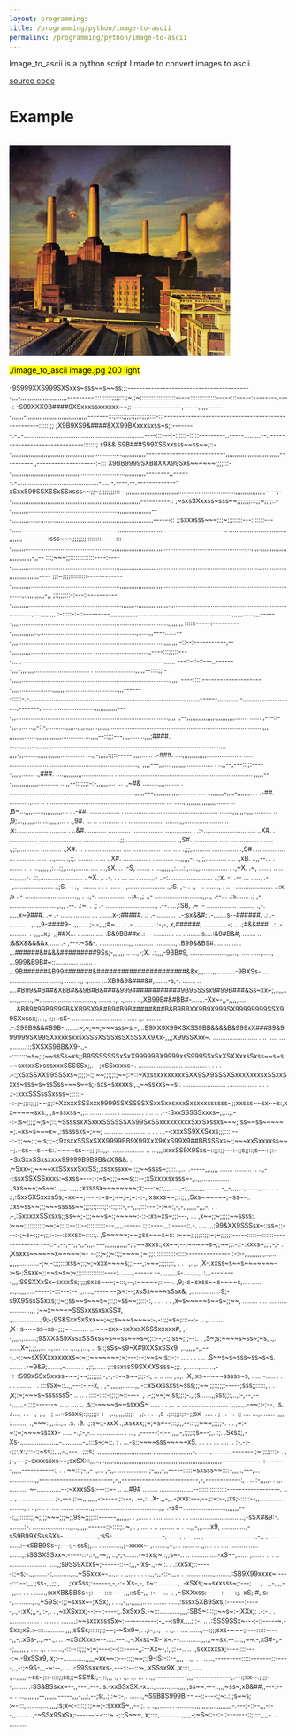 ```yaml
---
layout: programmings
title: /programming/python/image-to-ascii
permalink: /programming/python/image-to-ascii
---
```


<p>Image_to_ascii is a python script I made to convert images to ascii.

<a href="https://github.com/Plotkine/image_to_ascii" target="_blank" rel="noopener noreferrer">source code</a></p>

<h1>Example</h1>

<p><br><img src="/programming/python/image.jpg" alt="image" width="400" height="auto"></p>

<p><mark>./image_to_ascii image.jpg 200 light</mark></p>

<p><small>-9S999XXS999SXSxxs~sss~~s~~ss;;:------------------------------------------,,,-,,,,,,,,,,,,,,,,,,,,,,,,,---------::::::::::;;;;:::;~;;~;::::::::::::::::::-----::::::::::::::-----:::-----:--------,----:
-S99XXX9B####9XSxxxssxxxxxx~~;:-----------------,-----,,,,,------,,,,,,-,,,,,,,,,,,,,,,,,,,,,,,,,,,,,,,,,-------:::;::::;;;;:;;;::;;;::::-:::---------------------------------------------------::::::;;
;X9B9XS9&####&XX99BXxxxsxss~s;:--------,-,,-,,,,,,,,,,,,,,,,,,,,,,,,,,,,,,,,,,,,,,,,,,,,,,,,.,,,,,,,,,,,,,,,,----:::---:-::::::-:::::---------,,-----,,,,,,,,,--,,------------------------------:::::::;
s9&&&#9S9B###S99XSSxxsss~~ss~~;::--,,,,,,,,,,,,,,,,,,,,,,,,,,,,,,,,,,,,,,,,,,,,...............,,,,,,,,,,,,,---------------------------,,,,,,,,,,,,,,,,,,,,,,,,,,,,,----------,,--------------------:-:::
X9BB9999SXBBXXX99Sxs~~~~~~;;;;;::--,,,,,,,,,,,,,,,,,,,,,,,,,,,,,,,,,,,,.........................,,,,,,,,,,,--------,,------,-,,,,,,,,,,,,,,,,,,,,,,,,,,,,,,,,,,,,,,,,,,,,-,,,,,-,----,--,-------------::
xSxxS99SSXSSxSSxsss~~;;~;;;;;;;;:::--,,,,,,,,,,,.,,,,,,,,,,,,,,,,...............................,,,,,,,,,,,,,,,,----,--,,,,,,,,,,,,,,,,,,,,,,,,,,,,,,,,,,,,,,,,,,,,,,,,,,,,,,,,,,,,,,,,,,,,,----------::
;~sxsSXxxss~sss~~;;;;;;;:::;;~;;:;::--,,,,,,,,.................................................,,,,,,,,,,,,,,,,,,---,,,,,,,,,....,..,...,..,,,,.,,,,,,,,,,,,,,,,,,,,,,,,,,,,,,,,,,,,,,,,,,,,,,,,------::
;;sxxxsss~~~;;;~;;;:::::---:::::::----,,,,,....................................................,,,,,,,,,,,,,,,,,,,,,,,,,................................,,.,,,,,,,,,,,,,,,,,,,,,,,,,,,,,,,,,,,,,,-------
-:sss~~~;;;;;;;;:::::::-----:::----,,,,,,,...............................................,,,,,,,,,,,,,,,,,,,,,,,,,,,.............................................,..,,,,.,,,,,,,,,,,,,,,,,,,,,,,,,,-,,--
:::;~~~;;:::::::::::::----:-----,,,,,,,,.................................................,,,,,,,,,,,,,,,,,,,,,,......................................................,,...,..,......,,,,,,,,,,,,,,,,----
;;;~;;;;:::::::::-------------,,,,,,,,,,................................................,,,,,,,,,,,,,,,,,,,,,,,..........................................................................,.,,,,,,,,,,-,,
;:;;;;;::-:---::-----------,,,,,,,,,..................................................,,,,,,...,,,,,,,,,,,,,,,,..,.........................................................................,....,,,,,,,,
:-:;:::-:-::---------,,,,,,,,,,,,,,,...................................................,,,,,,......,,,------,,,,................................................................................,,,,,,,,
::::::-----:----------,,,,,,,,,,,,..,....................................................,......,,----::::::---,,,..............................................................................,,,,,,,,
-::--:-----------,---,,,,,,,,,,................................. .............................,,----:::;;;::----,,,.,............................................................................,,,,,,,
---::-::-::---,,-------,,,-,,,,,,,..............................      . ......................,,,,,--::::;;:--,,,,,................................................................................,,,,,
----:::::---------------------,,,,..................,,,,,,........        ....................,,,-------:::::-,-,,.................................................................................,,,,,
,,,------,,,,,,,,,,,,-,,,,,,,,,,,,............ ....,-------,,.....        ......................,,,,,,,,,,,,----,,..................................................................................,,,,
,,--,,,,,,,,,,,,,,,.,,,,,,,,,,.......       .......,---::--,,..,...     ..,,-::-,.........,,,,,..,,,,.,,,.,.,,,,,,,..................................................................................,,,
,,,,,,,,.,.....,,,,,,,,,,,,,............    ...,,,,--::;;:---,,,,........,,,;####. ...,..,,,,,,...,,,,,,,,...........................................................................................,,,
,,,,-,,........,,,,,.,,,,,,............. ...,,-,,,,,:;;::-----,,,,,......   .-###.    ....,,,,,,,,,,,,,................... ..... .....................................................................,,
,,,,---,,....,,,,,,,,,.............. .   ..,,--,---::;;:-----,,,.,.......   .,###.     ....,,,,,,,,,,............... .       .  ........................................................................
,,,,,---,,,,,,,,,,,,,,...........        ...,,--::;;;;:-:-,,,,,,....  ...   .,~#&      .........,,,........  .                        ..................................................................
.,,,,,---,,,,,,,,,,,,,,.........   ....   ..,,,,,,,-,,,,-,,,,,,,..     .     .-##.     ...........,....                    ..     .   .............................................................. ...
.....,,,,,,,,,,,,,,,,,,.......   ..    ,B~...,,,,......,,,,,,,,,,...   .     .-##.    ................                                .  ....................              .............................
.......,,,,,,..,,,..........     ..    ,9;...,,,,,,........,,,,,,...   .     .,9#. ...      .. .                                          .........                      .         . ...................
........,,.....................  ..    ,x:..,,,,,.,.........,,,,,,...  .     .,&#.                                                                                             ..........   ............
.................  .....,,,,,.... .    ,;-..,,.................,,.....       .,X#.                                                                   .                  ...............            .....
................. .............. ..   ..;;,...........................       .,S#.                                                                                     .............               .....
...............    .  ..         ..   .,;:,...........     ...........       .,X#.    ..                                                                        ....................                ....
...............  .....       ..  .    .,;;,..........     ..............     .,S#.                                                                             ................                      ...
..........      ..  ..    ...,.....   .,:;.   ........      ..       ...     .,X#.                                                                           ...............                           .
.........                ...,,,,,-.   .,;;,. .........   .            ..     .,xB.                                                                         ..,,--.  .   .                               
.......    ..   .      ...,,,,,,,:.    .:;,.....,.......   ....        .     .,sX.                                                                         .. .-S,                                      
.......            .   ...,,,,,,,:.   ..::,....,,...............       .     .,~X.                                                                             .~,                                      
. .....       .. ..     ...,,,,,,-.    .::,.......................           .,~X.                                          ,.                                 .-,                                    . 
.   ...      ... .       ......,,-    ..-:........................           .,;x.                                          -:                                 .--                                   ...
.                             ...,     .--,.....................             .,;S.                                          -:                                 .,-                               ......,
   . .                .       ....     .--,....................              .,:S.                                          ,~                            .    .,-      ..                      .......,
                                 .    ..--....................               ..:x.                                          ,s                                 .,-       .................  ..........,,
                                 .    ..,-.   ...............                ..:x.                                          ,;                                 .,-       ..........................,,.,,
                                       .--.         .                         .:s.             .....                        .;                                  ,-        ..........................,.,,
                                       .--.                                   .:~.               .                          .;                                  .-          ...........................,
                                       .--.                               ...,:SB,                                          .~                                  .-         .............  ..   ........,
                                       .,-.                            ..,,,x~9###.                                         .~                                  .-              ......         .........
                                       .,,                           ,....,.x-;#####.                                       .;                                  .-                            ..........
                                 .,-:sx&&#;                        .-,,,..,.s--######,                                      .:                                  .-                            ..........
                               .,,.,,9-####9-                      .,,......;-,-,,,;#~...                                   .:                                  .-                            ..........
                              .:-,-,.x,######;                 ............ -;.....;#&&###.                                 .:                                  .-                            ..........
                              .-,,,..x,:-,;##X...              .    ....... ....  .B&9BB##x                                 .:                                  .-                           ...........
.   .                      ..........s....:&9#B&#,                  ....... ..    .&&X&&&&&x,.....                          .-                            ,---:~S&-.                  ................,,
   ..........             ...........,   .B99&&B9#.           ...   ....... .   ...######&#&&&#########9Ss;-,,.,,,...  ...,-;X.                         .:,,,,-9BB#9,        ....................,,...,,
  ....                    .....,....., ...999&B9B#~:;.........,..   ....... .   ...9B######&B99#######&######################&&x,,,.....,,..           .......-9BXSs-....  ............................,
......                   .,,  .,...... ...XB9&9&###&#,.......-s;-.  ....... .. ....#B99&#B##&XBB#&&9B#B&###&999############9B9SSSsx9#99B###&Ss~xx~;,..,,......,,......,:~. ............................,
.......                  .,.  .,...... ..,XB99B#&#BB#-.......-Xx~-,,-,,,,,.... ....&BB9#99B9S99B&XB9SX9&#B9#B9B#####&##B&B9BBXX9B9X999SX99999999SSX99SXxssx;..  .,-:;:~sS-   ...........................
.  .....                 .,.  ........ .-:S99B9&&#B9B-.......:~;~;~~;~~~sss~s;-,...B9XX9X99XSXSS9BB&&&&B&999xX###B9&999999SX99SXxxxxsxxsxSSSXSSSxsSXSSSXX9Xx-,,,;X99SSXxx~. ........................   .
.. .....                 ...  .........::;SXSXS9BB&X9-.,--::::::::~s~;:;~~ssSs~xs;;B9SSSSSSSxSxX99999BX9999xsS999SSxSxXSXXxxsSxss~~s~s~~sxsxxSxsssxxxSSSSSx;,.--;xSSxxxss~. ..................... ..    
............             . .  .     . .-:;xSxSSXX99SSSxs~;;;;:-:;:~~;;:;;:;~~;:~::~XxssxxxxxxxxSXX9SX9SSSXSxxxXxxxsxSSxxSxxs~sss~s~ssSss~~~s~~s;-sxs~sxxxxs;,.,~~ssxxs~~s;.   .......................   
..............           . .  .     . .:-:xxxSSSssSxsss~;;::::--:-;~;;::;;;;~~;;;:~XxxxxSSSxxx9999SSXSS9SXSxxSxxsxxxSxsxxxssssss~;;xxsss~~sx~~s:,xx~~~~~sxs:,.;s~ssxss~;;:.     .......  ......        .
..........               . .  ..   .. .--:SxxSSSSSxxxs~;;:::;:--:-:s~;;;;;~;s~;::;~SssssxXSxxxSSSSSSXS99SxSSxxxxxxxxxSxxSxssxs~~~;;ss~~ss~~~~~~;.~xs~s~~~x~,,:sssssxs~;~~;  ...                   ......
...........             .. .  .     . .--:xxxSS9XXSxxs;;;::::---:-:;;~~;;;~:s;:;-:;9xsxxSSSxSXX9999BB9X99XxX9XxS99X9##BBSSSxs~;;~~~xxSxxxxss~~~;.~ss~~s~~s:.:~~~~ss~~;;;;:..,,..                  ......
..........                   ..    ...,,,:xxxSS9X9Sxs~::;;:;;---:-:;s;;::;s~~::;:-~SxSxxSSxsxxxx99999B9B9B&&#99X9&&. . .~Sxx~;;~~~~xxSSxsxSxxSS;,xssxssxx~::;;~~ssss~;:;::..,...   .-----,,.,,,, .......
.........                    ..     ..,--:ssxSSXSSxxxs:~sxss~---:-:~s~;;;~~~s;::--;xSxxxxsxsss~-,..,,...............  .,sxs~~~;~s~~:,.,,,,..,,,,.;xxsssx~~~~~~~~;x;---:~;:,,,,,....,-:,,,,,,,,,,........
-,,-,,,,,..,.......,,....     .    .. .:,:SxxSXSxxxsSs;~xx~~;---:-:~s~;~~;~;~:-:-,:xsxxs~~;:::;,                      ,Sxs~~~~~~;~ss~-..        .:xs~ss~~;;;~~~sssss~~;;;:;:;::::;:-::;:::-,--,,.,:::---
:-:~~:,-,-,,,,,,,-,,,-,       .     . .-,:SxxxxxSSxsxs;;ss~~;-:;;~~~s~:;~~~~~:-::-:xs~xs~;;:---,                . .   ,x~~;;~;;;;;~~ssss:.       :~~~;;;;;:;;;;;~~;~;;;::--:::--::::::::::---,,,,,------
:;::----,,,::-----::,-,       .    .. .,,;99&XX9SSSsx~:;ss~;;---:-;~s~:;;~;;;:-:--:sxxsx~:::::,.                      ,S~~~~~;~~;;ss~~~s~s:      :~~~;;;;;;:;;;~;~;;;;;:-----:::::--::::::--------------
---::-,,--,--,,-,,-,,,.      ---,,,,,,,,,,,,-;;;~~sxxs:;xx~~;--:~~~~~s~;;~~;;:-::-:xxxs~;;:;-;-                   .   ,Xsxxs~~~~~~x~~~~~;~-      --;:;~;;~::;;~~~~;;~;;;:;::::::::::-::::---------------
:-:--,,,,,,,,,,,..,....      ,,,,,...........-;~;-:;;;::;xss~;:;~;~xxx~~~~s;;:---,:~~~;;;;:;::,     .   .  .   ,. ,.  ,X-.xxss~s~~s~~~~~~~-      :~s-;Ssxx~;;~~s~s~;~;;;::::::::::::----:. ......,------
--,,,,,,,,,s-.....,..,.      :,,.----:----,,,:S9SXXxSx~sxxxSs;;;;;sxss~~~;~:::,--,:~~~~~;::---.                       ,9;-s~sxss~~s~~~~s,..       . ...... ...,.,,,,,....-----:-:::---:--  .,.....,-----
--;s~:--;xsSx~~~~sSsx&,      ,.,.............:9;-s9X9SssSSxxs;;;~;;ss~~s~~~s~;::;:~ss~~;;:::-:,   . .   .  .      .   ,x~s~~~~~s~~s~;;~~, ........  .                     ..   .......... ...........,,,
;~~x~~~~~SSSxxssxsxSS#,     .,...............;9;-;9S&SxxSxSxx~~;~;;s~~~s~~~~:-,-:;;;~s~;:::--:-     ,.  ,. ..   ....  ,X-.s~~~ss~ss~;;;~-.........                             ..                       
~~~xxx~sxXxxXSSSxxxxx#,      ,--,,,,.,.......;9SXXSS9XssxSSSxss~s~~ss~~~s~;;::--,-:;;ss~;;;--:.                  .    ,S~;s;~~~~s~ss~;~s, .,. .....,X~;,;;,,...  ..,.... ...   .,..,,,...,   ..         
s::;sSs~s9~X#9XXSxSSx9.      ,..,,,,.-,,---,.-;;~~sX9Xxxxxxxxs~;~;;~~~~~~~;~;---:--;~~s~;s;;-;-  .. .   . .    . ..   ,S~~s~s~sss~ss~s~s, .......    .-~9&9;.......,-........   .  .,;:,......          
;::ssxssS9SXXXSsss~;;;.      ,.......,.......,--:-:S99xSSxSxxss~~~;~~;;;;;;;:-,-,-:~~s~~;:;:-:,  .. ..  ....   ,..,.  ,X,.xs~~~~~sssss~s,  .  ...          -..... . .    . . .  .   ...... . .          
:::sSx~::..,,---:-,--x, ,    ,-,,,,,,,.......,,,-::xSxxssxss~sss;;;~~;;;::;;;:-----;sss;;:::::,           .      .    ,x;:~;~~~s~ssssssS- ..  ..                                                    .   
::::-::::-:;:;;~::----. ,   .-;;~~;~,ss;;:;-.,;;s,.....,,sss;;:,..,:-,--,---,,,,,,-:;;;;------~  .. ,.  ....     ..   ,s;;-~~~~s~~ssxxS~   .....   . .     ,.. .. ...   ...... ...     ... ......       
:,,,..,,.-~~;:-;--, ,s.     .:...,-.  .--,-,.,--;     ...~sssxs;:;:;;;;:-:--,..,,,,,:;;;:--,;.             .   .  .   ,s-.;::;;;:;:~;;sx-   ....     .     ;-,.--.-:;    ....    ...,.     ......   ,,,,
:........, .,~~~::,,.:..,.. .s.  :9.  .;:s~:,-xxX      .,:xsxxx;;~;~s~--;::,:,,--::;;;~~~;;;;;-.          ...         ,~:-~:;~;~~~~ssxxx-  .....           -.,:-,-...       ..,...........      .   ...,
,------:-:--,,,,,-,:;;;:;s~--;,..:;.  .Sxsx;,-Xs-,,,,,,,,,,,,,,,,,,,,,-,,,,,,,,,,,-,,::;s~;~;;,  :        .        ...-s;;~~~~sss~~~~~xS,  .       .                     ...           ...  ....     .. 
:-,-:--;;:;x:,:::-:;~ss;;,,,,-,,---.  .;;;s;,.,,,,,,,,,,,,,,,,,,,,,,.,,,,,,.,,,,,,,,,,,,,,,,,,,,,-,.......,...........-------:;~;;;;;::;-  .         ,                                                  
;-,---;~sxxxssxs~~;sxSX:::,,,..,..,,,,.,,,,,,,,,,,,,,,,,,,,,,,,,,,,,,,,,,,,,,,,,,,,,,,,,,,,,,,,,,--------------:-------,,,,,-----------:,  .         .     ~~:::;-,,-    ,,... ,-,,. ....    ...........
;-,,,,-,,-----:::::~sxsss~~::::-,,,,.,---,...    .............,,,-------------------------,-,,--------------------------,-,------------:,  .  ..           :-,,,,,. .    ,,. . .,,,.  ....              
~-,,,,,,,,,,,,,--:~xxxsSs:---::~-      ,.     ,.,#9#    .. .....                   ............,,,,,,--::::::::;;;::::------------------, ..  ..           ,      .      .................              
;-,---:;:--,,,,,,,,-:-----:;:---,  .--,:.    .X-.,,-,,.-;xxs:---,--.;:~:--,;xs;-:::::--,,............                       . ........,,.  .               ,....     ..    .... .......                 
........,,...................................,,. .-s9~. .....................,,,,,,,---:,,;::::::;;~;;;;~~~;;;~;,9s~;;;;:::------,,,,,,,.  .               ,.....       .     ..... .....               
...  .   .       .............................,-sSX#&9:-.                    ........:-. ....................,,..,,,,,,------::-::::;..~,  .               ,.....  .       ..  ........ ..              
.   ...,,-,,.....x9,          .............,-sS9B99XSssSXs-...............      ...,:sS-.         .... . ..................-,.......,  ,   .         .     ,,,     ,  .      .......... ....            
.          ......,,-,,.,.....      .....,:~xSBB9Ss~;---:;~ssS;,. .    ............,;~xxxx~-,.                        ......,~,. . ......    ..             ,,..    .  .              .    ....          
,........               ..... .......,:sSSSXSSxx~:-----::-::-,,-~;, ..,-;-.......-~sxs;~;:;;s~-..         ..  ..............-xS~-,......                   ,.....  .  .,    .       ..                  
....................         .....,;s9SS9Xxxs~;------::--:,,,-:xs-.,-~::.   .  .:xxSx;;:-----:;~s;-.,,.......-:,.........,..,~SSxxx~-...,..     .          ,,....  .      . .      .,,-,,-::-,,,..      
.      ...............,........,:SB9X99xxxx~:----::::--:,,,:;ss-,,,;;:,.   .  .;xxSss;:------,-,-:-.Xs-,-,.x~::...........,..-xSXs;~~sxxsss~;:---;.                .      .,.      .,,-,,,,--,,...      
.                 . . ......,:xxXB&BBSs~;:----::::----,,,::sS-,,-:~--... ..  ,~SXXxss:-----:----:;.-xS;:#,.s:--,..........,..,~S9S;-:;;~sxsx~-;XSx;,                   .    .      .,-,,.,,,,,,..       
..  .......         .....,:sssxSXB9Sxs;:------:-----,.,-:xX;,,-,;:-,.   .   ,~xXSxxx;--:--::----:,.SxSxxS.-~:::...........,,,,:SBS~::::;;~~s~:-;XXx;:        .-:-  .   .           .,..............     
.  ......    . ...,...,:~~sxxxsssSx~:-----------:-,,--:s9x,,,,;;:-.   ..  .:SSS9SSx~---:-::-----~.-Sxx;xS.:~:::............,,,,sSSs;:::::;;;~~;-~Sx9~;.  .,:-,,.,  .       .       .,.                  
.  ....      ......,--:;;;sxs~~~~;:---:::::-----,,-;:xSs-,:,:~-:,.   ..  .~xSxXxxs~--:::::---::;-.Xxsx~X~.x~:--............,,.,:~~sx:--::::;;~~:-;xS#-,:--;,,,,,,  ,  .    ..      .,.                  
.         ... ..,-::--::;;;~;~;----:--:::-----,,:--Xx~-,:,;;:--..   .. .,sxxxxxsx;----::::----:~.-9xSSx9,.x;:--............,,,,,~xx~~::---::;;~~;:;9-:S:-::--,,,,     .            .,.    .             
.      ..   ..,---------:::::-------::-----,.,-:;~9S-,,,-~:--,.   ..  .-S9Ssxxsxs-,---:::--:::~,.xSSsx9X.,x::::,...... .,..,,,,,:~ss~;::-::::;;ss;;~SS#&:,-;::,,,     .,  .        .,.    .,.           
    ...   . .,,-----------,,,-------------,.--:;xx--.;,;;--,.......  .:SS&BSsxx~--,,---::---::s.-xxSSxSX.-x::::,........,...,,,,,;ss~~:---::;;;~ss~;xB&##;,---:--         .        ..                   
        . ...,,,,,,,,--,,,,,,,-----,,,-,,,;,--;s:,.;,:~::-,. ..... .,~S9BBS999B:--,--::----:;~:.:;;s~~s; :~-:::,........,...,,,,,:s;x~:-::::;::;~~;-:sxxxS~,,--:;.        ..       .,,,......           
.      .........,,,,,,,,.,,.,,,,,,,,,-.---;-::--,,,-:--,,.......  .,-~SSx9SxSx;:------:--::::~.-;:;S~~~,.x;::::,............,,,,,-;~S~::--:-::-------::;::::,,,,-.         ..      ..... ....           </small></p>
